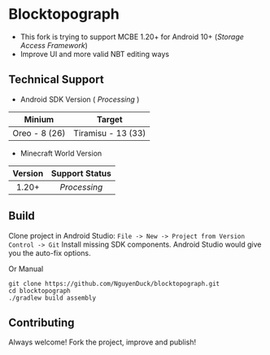 # Blocktopograph

- This fork is trying to support MCBE 1.20+ for Android 10+ (*Storage Access Framework*)
- Improve UI and more valid NBT editing ways

## Technical Support

* Android SDK Version ( *Processing* )

|    Minium     |       Target       |
|:-------------:|:------------------:|
| Oreo - 8 (26) | Tiramisu - 13 (33) |

* Minecraft World Version

| Version | Support Status |
|:-------:|:--------------:|
|  1.20+  |  *Processing*  |

## Build

Clone project in Android Studio: `File -> New -> Project from Version Control -> Git`
Install missing SDK components. Android Studio would give you the auto-fix options.

Or Manual

```shell
git clone https://github.com/NguyenDuck/blocktopograph.git
cd blocktopograph
./gradlew build assembly
```

## Contributing

Always welcome! Fork the project, improve and publish!
